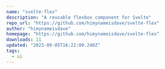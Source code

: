 ```yaml
---
name: "svelte-flex"
description: "A reusable flexbox component for Svelte"
repo_url: "https://github.com/himynameisdave/svelte-flex"
author: "himynameisdave"
homepage: "https://github.com/himynameisdave/svelte-flex"
downloads: 11
updated: "2023-09-05T16:22:00.240Z"
tags: 
  - ui
---
```

